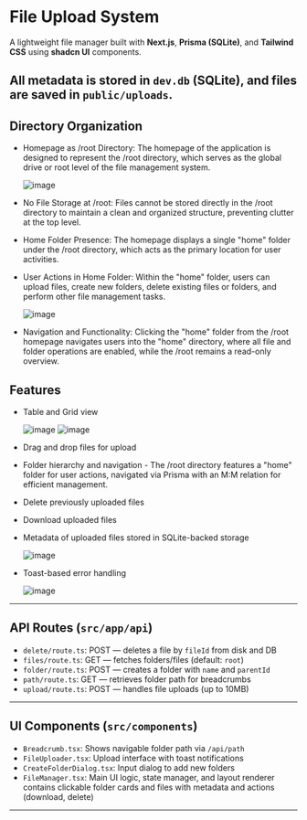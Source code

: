 # File Upload System

A lightweight file manager built with **Next.js**, **Prisma (SQLite)**, and **Tailwind CSS** using **shadcn UI** components.




All metadata is stored in `dev.db` (SQLite), and files are saved in `public/uploads`.
---

## Directory Organization 

- Homepage as /root Directory: The homepage of the application is designed to represent the /root directory, which serves as the global drive or root level of the file management system.

  ![image](https://github.com/user-attachments/assets/b1e61f03-2d8c-46cc-a751-7255fa9eadd2)

- No File Storage at /root: Files cannot be stored directly in the /root directory to maintain a clean and organized structure, preventing clutter at the top level.
- Home Folder Presence: The homepage displays a single "home" folder under the /root directory, which acts as the primary location for user activities.
- User Actions in Home Folder: Within the "home" folder, users can upload files, create new folders, delete existing files or folders, and perform other file management tasks.

  ![image](https://github.com/user-attachments/assets/99fa7fca-34aa-4fba-ac93-ad9679826807)
  
- Navigation and Functionality: Clicking the "home" folder from the /root homepage navigates users into the "home" directory, where all file and folder operations are enabled, while the /root remains a read-only overview.

## Features

- Table and Grid view

  ![image](https://github.com/user-attachments/assets/c5601d89-9614-40fc-b03c-f893e9645580)
  ![image](https://github.com/user-attachments/assets/484439a2-114b-4db4-89c5-b2ed56b806d4)

- Drag and drop files for upload

- Folder hierarchy and navigation - The /root directory features a "home" folder for user actions, navigated via Prisma with an M:M relation for efficient management.
- Delete previously uploaded files
- Download uploaded files
- Metadata of uploaded files stored in SQLite-backed storage

  ![image](https://github.com/user-attachments/assets/bde5f550-f4a6-4a10-92c5-0752fafc685a)


- Toast-based error handling

  ![image](https://github.com/user-attachments/assets/8bd60b45-445b-4770-bbf6-ba500f87cd91)


---


## API Routes (`src/app/api`)

- `delete/route.ts`: POST — deletes a file by `fileId` from disk and DB
- `files/route.ts`: GET — fetches folders/files (default: `root`)
- `folder/route.ts`: POST — creates a folder with `name` and `parentId`
- `path/route.ts`: GET — retrieves folder path for breadcrumbs
- `upload/route.ts`: POST — handles file uploads (up to 10MB)

---

## UI Components (`src/components`)

- `Breadcrumb.tsx`: Shows navigable folder path via `/api/path`
- `FileUploader.tsx`: Upload interface with toast notifications
- `CreateFolderDialog.tsx`: Input dialog to add new folders
- `FileManager.tsx`: Main UI logic, state manager, and layout renderer contains clickable folder cards and files with metadata and actions (download, delete)
---

